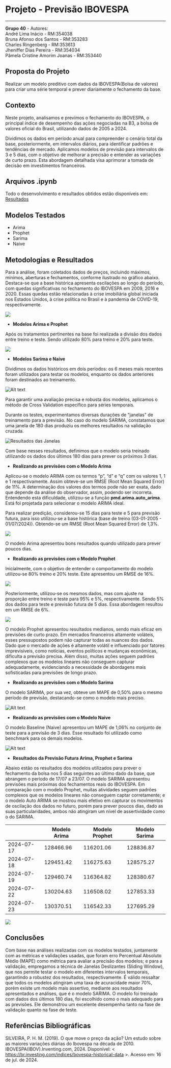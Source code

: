 # **Projeto - Previsão IBOVESPA**
---

**Grupo 40** - Autores:<br>
André Lima Inácio - RM:354038<br>
Bruna Afonso dos Santos - RM:353283<br>
Charles Ringenberg - RM:353613<br>
Jheniffer Dias Pereira - RM:354034<br>
Pâmela Cristine Amorim Joanas - RM:353440<br>


**Proposta do Projeto**
---
Realizar um modelo preditivo com dados da IBOVESPA(Bolsa de valores) para criar uma série temporal e prever diariamente o fechamento da base.

**Contexto**
---

Neste projeto, analisamos e previmos o fechamento do IBOVESPA, o principal índice de desempenho das ações negociadas na B3, a bolsa de valores oficial do Brasil, utilizando dados de 2005 a 2024.

Dividimos os dados em período anual para compreender o cenário total da base, posteriormente, em intervalos diários, para identificar padrões e tendências de mercado. Aplicamos modelos de previsão para intervalos de 3 e 5 dias, com o objetivo de melhorar a precisão e entender as variações de curto prazo. Esta abordagem detalhada visa aprimorar a tomada de decisão em investimentos financeiros.

**Arquivos .ipynb**
---
Todo o desenvolvimento e resultados obtidos estão disponíveis em: [Resultados](https://github.com/Grupo-40/tech-challenge-2/tree/main/eda)


**Modelos Testados**
---

* Arima
* Prophet
* Sarima
* Naive
  
**Metodologias e Resultados**
---

Para a análise, foram coletados dados de preços, incluindo máximos, mínimos, aberturas e fechamentos, conforme ilustrado no gráfico abaixo. Destaca-se que a base histórica apresenta oscilações ao longo do período, com quedas significativas no fechamento do IBOVESPA em 2009, 2016 e 2020. Essas quedas estão relacionadas à crise imobiliária global iniciada nos Estados Unidos, à crise política no Brasil e à pandemia de COVID-19, respectivamente.

![](figure/fechamento_hist.png)

* **Modelos Arima e Prophet**

Após os tratamentos pertinentes na base foi realizada a divisão dos dados entre treino e teste. Sendo utilizado 80% para treino e 20% para teste. 

![](figure/fechamento_hist_treino_teste.png)

* **Modelos Sarima e Naive**

Dividimos os dados históricos em dois períodos: os 6 meses mais recentes foram utilizados para testar os modelos, enquanto os dados anteriores foram destinados ao treinamento.

![Alt text](figure/treino-teste.png)

Para garantir uma avaliação precisa e robusta dos modelos, aplicamos o método de Cross Validation específico para séries temporais.

Durante os testes, experimentamos diversas durações de "janelas" de treinamento para a previsão. No caso do modelo SARIMA, constatamos que uma janela de 180 dias produziu os melhores resultados na validação cruzada.

![Resultados das Janelas](figure/janelas-treino.png)

Com base nesses resultados, definimos que o modelo seria treinado utilizando os dados dos últimos 180 dias para prever os próximos 3 dias.

* **Realizando as previsões com o Modelo Arima**
  
Aplicou-se o modelo ARIMA com os termos “p”, “d” e “q” com os valores 1, 1 e 1 respectivamente. Assim obteve-se um RMSE (Root Mean Squared Error) de 11%. A determinação dos valores dos termos pode não ser exata, dado que depende da análise do observador, assim, podendo ser incorreta. Entendendo esta dificuldade, utilizou-se a função **pmd.arima.auto_arima**. Está foi projetada para selecionar o modelo ARIMA ideal. 

Para realizar predição, considerou-se 15 dias para teste e 5 para previsão futura, para isso utilizou-se a base histórica (base de treino (03-01-2005 - 01/07/2024)). Obtendo-se um RMSE (Root Mean Squared Error) de 1,3%. 

![](figure/base_hist_completa_15_dias_arima.png)


O modelo Arima apresentou bons resultados quando utilizado para prever poucos dias.


* **Realizando as previsões com o Modelo Prophet**

Inicialmente, com o objetivo de entender o comportamento do modelo utilizou-se 80% treino e 20% teste. Este apresentou um RMSE de 16%. 

![](figure/base_hist_80_20_15_dias_prophet.png)


Posteriormente, utilizou-se os mesmos dados, mas com ajuste na proporção entre treino e teste para 95% e 5%, respectivamente. Sendo 5% dos dados para teste e previsão futura de 5 dias. Essa abordagem resultou em um RMSE de 6%.

![](figure/base_hist_completa_15_dias_prophet.png)


O modelo Prophet apresentou resultados medianos, sendo mais eficaz em previsões de curto prazo. Em mercados financeiros altamente voláteis, esses pressupostos podem não capturar todas as nuances dos dados. Dado que o mercado de ações é altamente volátil e influenciado por fatores imprevisíveis, como notícias, eventos políticos e mudanças econômicas, dificulta a previsão precisa. Além disso, muitas ações seguem padrões complexos que os modelos lineares não conseguem capturar adequadamente, evidenciando a necessidade de abordagens mais sofisticadas para previsões de longo prazo.

* **Realizando as previsões com o Modelo Sarima**
  
O modelo SARIMA, por sua vez, obteve um MAPE de 0,50% para o mesmo período de previsão, destacando-se como o modelo mais preciso.

![Alt text](figure/sarima-teste.png)

* **Realizando as previsões com o Modelo Naive**
  
O modelo Baseline (Naive) apresentou um MAPE de 1,06% no conjunto de teste para a previsão de 3 dias. Esse resultado foi utilizado como benchmark para os demais modelos.

![Alt text](figure/baseline-teste.png)


* **Resultados da Previsão Futura Arima, Prophet e Sarima**

Abaixo estão os resultados dos modelos utilizados para prever o fechamento da bolsa nos 5 dias seguintes ao último dado da base, que abrangem o período de 17/07 a 23/07. O modelo SARIMA apresentou previsões mais próximas dos fechamentos reais do IBOVESPA. Em comparação com o modelo Prophet, muitas atividades seguem padrões complexos que os modelos lineares não conseguem captar corretamente; e o modelo Auto ARIMA se mostrou mais efetivo em capturar os movimentos de oscilação dos dados no futuro, porém para prever poucos dias, dado as suas particularidades, ambos não atingiram um nível de assertividade como o do SARIMA.


|               | Modelo Arima      | Modelo Prophet    | Modelo Sarima     |
|---------------|-------------------|-------------------|-------------------|                
| 2024-07-17    | 128466.96         | 116201.06         | 128836.87         |
| 2024-07-18    | 129451.42         | 116275.63         | 128575.27         |
| 2024-07-19    | 129460.74         | 116364.82         | 128380.67         |
| 2024-07-22    | 130204.63         | 116508.02         | 127853.33         |
| 2024-07-23    | 130370.51         | 116542.33         | 127695.29         |



![](figure/Comparação_Modelos_IBOVESPA.png)


**Conclusões**
---
Com base nas análises realizadas com os modelos testados, juntamente com as métricas e validações usadas, que foram erro Percentual Absoluto Médio (MAPE) como métrica para avaliar a precisão dos modelos; e para a validação, empregamos a técnica de Janelas Deslizantes (Sliding Window), que nos permite testar o modelo em diferentes intervalos temporais, garantindo a robustez dos resultados, respectivamente. É válido ressaltar que todos os modelos atingiram uma taxa de acuracidade maior 70%, porém existe um modelo mais assertivo, mediante aos resultados apresentados e análises, que é o modelo SARIMA. O modelo foi treinado com dados dos últimos 180 dias, foi escolhido como o mais adequado para as previsões. Ele demonstrou um excelente desempenho tanto na fase de validação quanto na fase de teste. 


**Referências Bibliográficas**
---
SILVEIRA, P. H. M. (2019). O que move o preço da ação? Um estudo sobre as maiores variações diárias do Ibovespa na década de 2010.<br>
IBOVESPA(IBOV).Inventing.com, 2024. Disponível: < https://br.investing.com/indices/bovespa-historical-data >. Acesso em: 16 de jul. de 2024.

